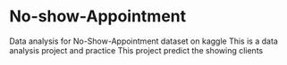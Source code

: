 # No-show-Appointment
Data analysis for No-Show-Appointment dataset on kaggle
This is a data analysis project and practice
This project predict the showing clients
